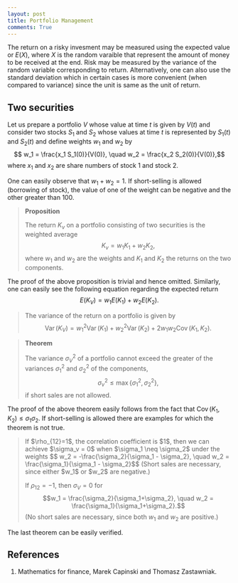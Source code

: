 ```yaml
---
layout: post
title: Portfolio Management
comments: True
---
```


The return on a risky invesment may be measured using the expected value or $E(X)$, where $X$ is the random varaible that represent the amount of money to be received at the end. Risk may be measured by the variance of the random variable corresponding to return. Alternatively, one can also use the standard deviation which in certain cases is more convenient (when compared to variance) since the unit is same as the unit of return.

## Two securities

Let us prepare a portfolio $V$ whose value at time $t$ is given by $V(t)$ and consider two stocks $S_1$ and $S_2$ whose values at time $t$ is represented by $S_1(t)$ and $S_2(t)$ and define weights $w_1$ and $w_2$ by 
$$ w_1 = \frac{x_1 S_1(0)}{V(0)}, \quad w_2 = \frac{x_2 S_2(0)}{V(0)},$$ 
where $x_1$ and $x_2$ are share numbers of stock $1$ and stock $2$.

One can easily observe that $w_1+w_2 = 1$. If short-selling is allowed (borrowing of stock), the value of one of the weight can be negative and the other greater than $100%$.

<blockquote>
<b>Proposition</b>

The return $K_v$ on a portfolio consisting of two securities is the weighted average
$$K_v = w_1K_1 + w_2K_2,$$
where $w_1$ and $w_2$ are the weights and $K_1$ and $K_2$ the returns on the two components.
</blockquote>

The proof of the above proposition is trivial and hence omitted. Similarly, one can easily see the following equation regarding the expected return
$$ E(K_V) = w_1E(K_1)+w_2E(K_2).$$

<blockquote>


The variance of the return on a portfolio is given by
$${\operatorname{Var}}(K_V) = w_1^2 {\operatorname{Var}}(K_1) + w_2^2{\operatorname{Var}}(K_2) +  2w_1w_2{\operatorname{Cov}}(K_1,K_2).$$
</blockquote>

<blockquote>
<b>Theorem</b>

The variance $\sigma^2_V$ of a portfolio cannot exceed the greater of the variances $\sigma_1^2$ and $\sigma_2^2$ of the components,
$$\sigma_v^2 \le \max\{\sigma_1^2, \sigma_2^2\},$$
if short sales are not allowed.
</blockquote>

The proof of the above theorem easily follows from the fact that ${\operatorname{Cov}}(K_1,K_2) \le \sigma_1\sigma_2$. If short-selling is allowed there are examples for which the theorem is not true.

<blockquote>
If $\rho_{12}=1$, the correlation coefficient is $1$, then we can achieve $\sigma_v = 0$ when $\sigma_1 \neq \sigma_2$ under the weights
$$ w_2 = -\frac{\sigma_2}{\sigma_1 - \sigma_2}, \quad w_2 = \frac{\sigma_1}{\sigma_1 - \sigma_2}$$
(Short sales are necessary, since either $w_1$ or $w_2$ are negative.)

If $\rho_{12}=-1$, then $\sigma_V = 0$ for 
$$w_1 = \frac{\sigma_2}{\sigma_1+\sigma_2}, \quad w_2 = \frac{\sigma_1}{\sigma_1+\sigma_2}.$$
(No short sales are necessary, since both $w_1$ and $w_2$ are positive.)
</blockquote>

The last theorem can be easily verified.

## References

1. Mathematics for finance, Marek Capinski and Thomasz Zastawniak.
